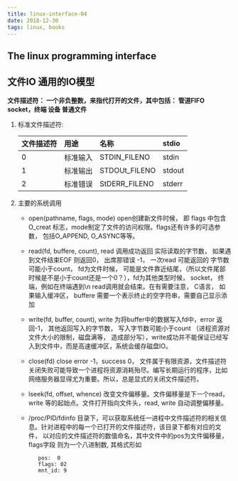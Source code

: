 ```yaml
---
title: linux-interface-04
date: 2018-12-30
tags: linux, books
---
```

The linux programming interface
----------


## 文件IO 通用的IO模型

**文件描述符： 一个非负整数，来指代打开的文件，其中包括： 管道FIFO socket，终端 设备 普通文件**
1. 标准文件描述符:

    | 文件描述符 | 用途     | 名称          | stdio  |
    | :-----------| :---------| :--------------| :-------|
    | 0          | 标准输入 | STDIN_FILENO  | stdin  |
    | 1          | 标准输出 | STDOUt_FILENO | stdout |
    | 2          | 标准错误 | StDERR_FILENO | stderr       |

2. 主要的系统调用
   * open(pathname, flags, mode) open创建新文件时候， 即 flags 中包含 O_creat 标志，mode制定了文件的访问权限。flags还有许多的可选参数， 包括O_APPEND, O_ASYNC等等。
   * read(fd, buffere, count), read 调用成功返回 实际读取的字节数， 如果遇到文件结束EOF 则返回0， 出席那错误 -1， 一次read 可能返回的 字节数可能小于count， fd为文件时候， 可能是文件靠近结尾，（所以文件尾部时候是不是小于count还是一个0？），fd为其他类型时候， socket， 终端，例如在终端遇到\n read调用就会结束。在有需要注意， C语言， 如果输入缓冲区， buffere 需要一个表示终止的空字符串，需要自己显示添加
   * write(fd, buffer, count), write 为将buffer中的数据写入fd中，error 返回-1， 其他返回写入的字节数， 写入字节数可能小于count （进程资源对文件大小的限制，磁盘满等， 造成部分写），write成功并不能保证已经写入到文件中，而是高速缓冲区，系统会缓存磁盘IO。
   * close(fd) close error -1，success 0， 文件属于有限资源，文件描述符关闭失败可能导致一个进程将资源消耗殆尽。编写长期运行的程序，比如网络服务器显得尤为重要。所以，总是显式的关闭文件描述符。
   * lseek(fd, offset, whence) 改变文件偏移量。文件偏移量是下一个read， write 等的起始点。文件打开指向文件头，read, write 自动调整偏移量。
   * /proc/PID/fdinfo 目录下，可以获取系统任一进程中文件描述符的相关信息。针对进程中的每一个已打开的文件描述符，该目录下都有对应的文件， 以对应的文件描述符的数值命名，其中文件中的pos为文件偏移量， flags字段 则为一个八进制数, 其格式形如

     ``` text
        pos:  0
        flags: 02
        mnt_id: 9
     ```
